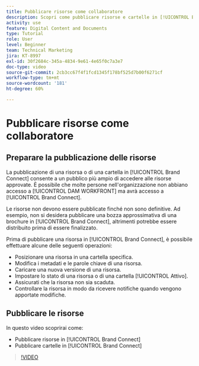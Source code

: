 ```yaml
---
title: Pubblicare risorse come collaboratore
description: Scopri come pubblicare risorse e cartelle in [!UICONTROL Brand Connect] in [!UICONTROL Workfront DAM].
activity: use
feature: Digital Content and Documents
type: Tutorial
role: User
level: Beginner
team: Technical Marketing
jira: KT-8997
exl-id: 30f2684c-345a-4834-9e61-4e65f0c7a3e7
doc-type: video
source-git-commit: 2cb3cc67f4f1fcd1345f178bf525d7b00f6271cf
workflow-type: tm+mt
source-wordcount: '181'
ht-degree: 60%

---
```


# Pubblicare risorse come collaboratore

## Preparare la pubblicazione delle risorse

La pubblicazione di una risorsa o di una cartella in [!UICONTROL Brand Connect] consente a un pubblico più ampio di accedere alle risorse approvate. È possibile che molte persone nell&#39;organizzazione non abbiano accesso a [!UICONTROL DAM WORKFRONT] ma avrà accesso a [!UICONTROL Brand Connect].

Le risorse non devono essere pubblicate finché non sono definitive. Ad esempio, non si desidera pubblicare una bozza approssimativa di una brochure in [!UICONTROL Brand Connect], altrimenti potrebbe essere distribuito prima di essere finalizzato.

Prima di pubblicare una risorsa in [!UICONTROL Brand Connect], è possibile effettuare alcune delle seguenti operazioni:

* Posizionare una risorsa in una cartella specifica.
* Modifica i metadati e le parole chiave di una risorsa.
* Caricare una nuova versione di una risorsa.
* Impostare lo stato di una risorsa o di una cartella [!UICONTROL Attivo].
* Assicurati che la risorsa non sia scaduta.
* Controllare la risorsa in modo da ricevere notifiche quando vengono apportate modifiche.

## Pubblicare le risorse

In questo video scoprirai come:

* Pubblicare risorse in [!UICONTROL Brand Connect]
* Pubblicare cartelle in [!UICONTROL Brand Connect]

>[!VIDEO](https://video.tv.adobe.com/v/335257/?quality=12&learn=on)
